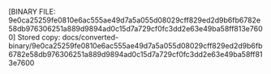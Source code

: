[BINARY FILE: 9e0ca25259fe0810e6ac555ae49d7a5a055d08029cff829ed2d9b6fb6782e58db976306251a889d9894ad0c15d7a729cf0fc3dd2e63e49ba58ff813e7600]
Stored copy: docs/converted-binary/9e0ca25259fe0810e6ac555ae49d7a5a055d08029cff829ed2d9b6fb6782e58db976306251a889d9894ad0c15d7a729cf0fc3dd2e63e49ba58ff813e7600
